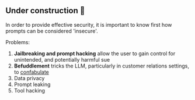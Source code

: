 ## Under construction 🚧
In order to provide effective security, it is important to know first how prompts can be considered 'insecure'. 


Problems: 

1. **Jailbreaking and prompt hacking** allow the user to gain control for unintended, and potentially harmful sue
1. **Befuddlement** tricks the LLM, particularly in customer relations settings, to [confabulate](../../Understanding/overview/)
1. Data privacy
1. Prompt leaking
1. Tool hacking


